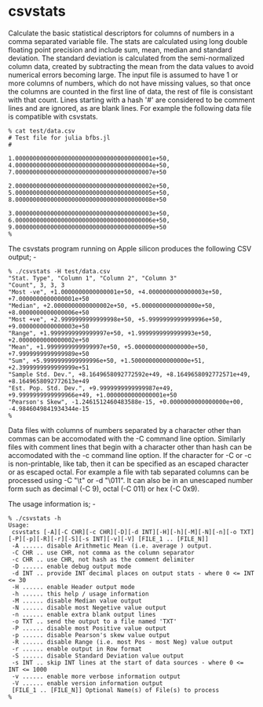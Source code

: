 # csvstats
Calculate the basic statistical descriptors for columns of numbers in a comma separated variable file. The stats are calculated using long double floating point precision and include sum, mean, median and standard deviation. The standard deviation is calculated from the semi-normalized column data, created by subtracting the mean from the data values to avoid numerical errors becoming large. The input file is assumed to have 1 or more columns of numbers, which do not have missing values, so that once the columns are counted in the first line of data, the rest of file is consistant with that count. Lines starting with a hash '#' are considered to be comment lines and are ignored, as are blank lines. For example the following data file is compatible with csvstats.
```
% cat test/data.csv
# Test file for julia bfbs.jl
#

1.000000000000000000000000000000000000001e+50, 4.000000000000000000000000000000000000004e+50, 7.000000000000000000000000000000000000007e+50

2.000000000000000000000000000000000000002e+50, 5.000000000000000000000000000000000000005e+50, 8.000000000000000000000000000000000000008e+50

3.000000000000000000000000000000000000003e+50, 6.000000000000000000000000000000000000006e+50, 9.000000000000000000000000000000000000009e+50
%
```
The csvstats program running on Apple silicon produces the following CSV output; -
```
% ./csvstats -H test/data.csv
"Stat. Type", "Column 1", "Column 2", "Column 3"
"Count", 3, 3, 3
"Most -ve", +1.0000000000000001e+50, +4.0000000000000003e+50, +7.0000000000000001e+50
"Median", +2.0000000000000002e+50, +5.0000000000000000e+50, +8.0000000000000006e+50
"Most +ve", +2.9999999999999998e+50, +5.9999999999999996e+50, +9.0000000000000003e+50
"Range", +1.9999999999999997e+50, +1.9999999999999993e+50, +2.0000000000000002e+50
"Mean", +1.9999999999999997e+50, +5.0000000000000000e+50, +7.9999999999999989e+50
"Sum", +5.9999999999999996e+50, +1.5000000000000000e+51, +2.3999999999999999e+51
"Sample Std. Dev.", +8.1649658092772592e+49, +8.1649658092772571e+49, +8.1649658092772613e+49
"Est. Pop. Std. Dev.", +9.9999999999999987e+49, +9.9999999999999966e+49, +1.0000000000000001e+50
"Pearson's Skew", -1.2461512460483588e-15, +0.0000000000000000e+00, -4.9846049841934344e-15
%
```

Data files with columns of numbers separated by a character other than commas can be accomodated with the  -C  command line option. Similarly files with comment lines that begin with a character other than hash can be accomodated with the  -c  command line option. If the character for -C or -c is non-printable, like tab, then it can be specified as an escaped character or as escaped octal. For example a file with tab separated columns can be processed using -C "\t" or -d "\011".
It can also be in an unescaped number form such as decimal (-C 9), octal (-C 011) or hex (-C 0x9).

The usage information is; -
```
% ./csvstats -h
Usage:
 csvstats [-A][-C CHR][-c CHR][-D][-d INT][-H][-h][-M][-N][-n][-o TXT][-P][-p][-R][-r][-S][-s INT][-v][-V] [FILE_1 .. [FILE_N]]
 -A ...... disable Arithmetic Mean (i.e. average ) output.
 -C CHR .. use CHR, not comma as the column separator
 -c CHR .. use CHR, not hash as the comment delimiter
 -D ...... enable debug output mode
 -d INT .. provide INT decimal places on output stats - where 0 <= INT <= 30
 -H ...... enable Header output mode
 -h ...... this help / usage information
 -M ...... disable Median value output
 -N ...... disable most Negetive value output
 -n ...... enable extra blank output lines
 -o TXT .. send the output to a file named 'TXT'
 -P ...... disable most Positive value output
 -p ...... disable Pearson's skew value output
 -R ...... disable Range (i.e. most Pos - most Neg) value output
 -r ...... enable output in Row format
 -S ...... disable Standard Deviation value output
 -s INT .. skip INT lines at the start of data sources - where 0 <= INT <= 1000
 -v ...... enable more verbose information output
 -V ...... enable version information output
 [FILE_1 .. [FILE_N]] Optional Name(s) of File(s) to process
%
```
